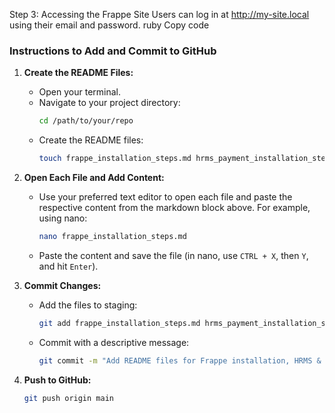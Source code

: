 Step 3: Accessing the Frappe Site
Users can log in at http://my-site.local using their email and password.
ruby
Copy code

### Instructions to Add and Commit to GitHub

1. **Create the README Files:**
   - Open your terminal.
   - Navigate to your project directory:
     ```bash
     cd /path/to/your/repo
     ```
   - Create the README files:
     ```bash
     touch frappe_installation_steps.md hrms_payment_installation_steps.md user_creation.md
     ```

2. **Open Each File and Add Content:**
   - Use your preferred text editor to open each file and paste the respective content from the markdown block above. For example, using nano:
     ```bash
     nano frappe_installation_steps.md
     ```
   - Paste the content and save the file (in nano, use `CTRL + X`, then `Y`, and hit `Enter`).

3. **Commit Changes:**
   - Add the files to staging:
     ```bash
     git add frappe_installation_steps.md hrms_payment_installation_steps.md user_creation.md
     ```
   - Commit with a descriptive message:
     ```bash
     git commit -m "Add README files for Frappe installation, HRMS & Payment configuration, and user creation"
     ```

4. **Push to GitHub:**
   ```bash
   git push origin main

